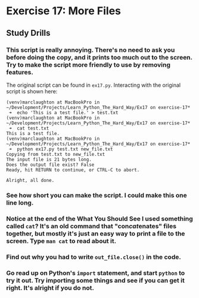 # Exercise 17: More Files
## Study Drills
### This script is really annoying. There's no need to ask you before doing the copy, and it prints too much out to the screen. Try to make the script more friendly to use by removing features.
The original script can be found in ```ex17.py```. Interacting with the original script is shown here:
```
(venv)marclaughton at MacBookPro in ~/Development/Projects/Learn_Python_The_Hard_Way/Ex17 on exercise-17*
 ➜  echo 'This is a test file.' > test.txt
(venv)marclaughton at MacBookPro in ~/Development/Projects/Learn_Python_The_Hard_Way/Ex17 on exercise-17*
 ➜  cat test.txt
This is a test file.
(venv)marclaughton at MacBookPro in ~/Development/Projects/Learn_Python_The_Hard_Way/Ex17 on exercise-17*
 ➜  python ex17.py test.txt new_file.txt
Copying from test.txt to new_file.txt
The input file is 21 bytes long.
Does the output file exist? False
Ready, hit RETURN to continue, or CTRL-C to abort.

Alright, all done.
```
### See how short you can make the script. I could make this one line long.
### Notice at the end of the What You Should See I used something called ```cat```? It's an old command that "con*cat*enates" files together, but mostly it's just an easy way to print a file to the screen. Type ```man cat``` to read about it.
### Find out why you had to write ```out_file.close()``` in the code.
### Go read up on Python's ```import``` statement, and start ```python``` to try it out. Try importing some things and see if you can get it right. It's alright if you do not.

